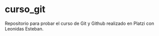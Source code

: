# curso_git
Repositorio para probar el curso de Git y Github realizado en Platzi con Leonidas Esteban.
